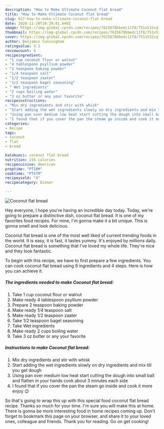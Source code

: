 ```yaml
---
description: "How to Make Ultimate Coconut flat bread"
title: "How to Make Ultimate Coconut flat bread"
slug: 617-how-to-make-ultimate-coconut-flat-bread
date: 2020-11-20T10:39:01.649Z
image: https://img-global.cpcdn.com/recipes/7625678bbedc11f8/751x532cq70/coconut-flat-bread-recipe-main-photo.jpg
thumbnail: https://img-global.cpcdn.com/recipes/7625678bbedc11f8/751x532cq70/coconut-flat-bread-recipe-main-photo.jpg
cover: https://img-global.cpcdn.com/recipes/7625678bbedc11f8/751x532cq70/coconut-flat-bread-recipe-main-photo.jpg
author: Benjamin Cunningham
ratingvalue: 3.1
reviewcount: 4
recipeingredient:
- "1 cup coconut flour or walnut"
- "4 tablespoon psyllium powder"
- "2 teaspoon baking powder"
- "1/4 teaspoon salt"
- "1/2 teaspoon zaater"
- "1/2 teaspoon bagel seasoning"
- " Wet ingredients"
- "2 cups boiling water"
- "3 oz butter or any your favorite"
recipeinstructions:
- "Mix dry ingredients and stir with whisk"
- "Start adding the wet ingredients slowly on dry ingredients and mix till you get dough"
- "Using pan over medium low heat start cutting the dough into small ball and flatten in your hands cook about 3 minutes each side"
- "I found that if you cover the pan the steam go inside and cook it more enjoy 😉"
categories:
- Recipe
tags:
- coconut
- flat
- bread

katakunci: coconut flat bread 
nutrition: 216 calories
recipecuisine: American
preptime: "PT18M"
cooktime: "PT47M"
recipeyield: "4"
recipecategory: Dinner

---
```



![Coconut flat bread](https://img-global.cpcdn.com/recipes/7625678bbedc11f8/751x532cq70/coconut-flat-bread-recipe-main-photo.jpg)

Hey everyone, I hope you're having an incredible day today. Today, we're going to prepare a distinctive dish, coconut flat bread. It is one of my favorites food recipes. For mine, I'm gonna make it a bit unique. This is gonna smell and look delicious.

Coconut flat bread is one of the most well liked of current trending foods in the world. It is easy, it is fast, it tastes yummy. It's enjoyed by millions daily. Coconut flat bread is something that I've loved my whole life. They're nice and they look fantastic.




To begin with this recipe, we have to first prepare a few ingredients. You can cook coconut flat bread using 9 ingredients and 4 steps. Here is how you can achieve it.

<!--inarticleads1-->

##### The ingredients needed to make Coconut flat bread:

1. Take 1 cup coconut flour or walnut
1. Make ready 4 tablespoon psyllium powder
1. Prepare 2 teaspoon baking powder
1. Make ready 1/4 teaspoon salt
1. Make ready 1/2 teaspoon zaater
1. Take 1/2 teaspoon bagel seasoning
1. Take  Wet ingredients
1. Make ready 2 cups boiling water
1. Take 3 oz butter or any your favorite




<!--inarticleads2-->

##### Instructions to make Coconut flat bread:

1. Mix dry ingredients and stir with whisk
1. Start adding the wet ingredients slowly on dry ingredients and mix till you get dough
1. Using pan over medium low heat start cutting the dough into small ball and flatten in your hands cook about 3 minutes each side
1. I found that if you cover the pan the steam go inside and cook it more enjoy 😉




So that's going to wrap this up with this special food coconut flat bread recipe. Thanks so much for your time. I'm sure you will make this at home. There is gonna be more interesting food in home recipes coming up. Don't forget to bookmark this page on your browser, and share it to your loved ones, colleague and friends. Thank you for reading. Go on get cooking!
